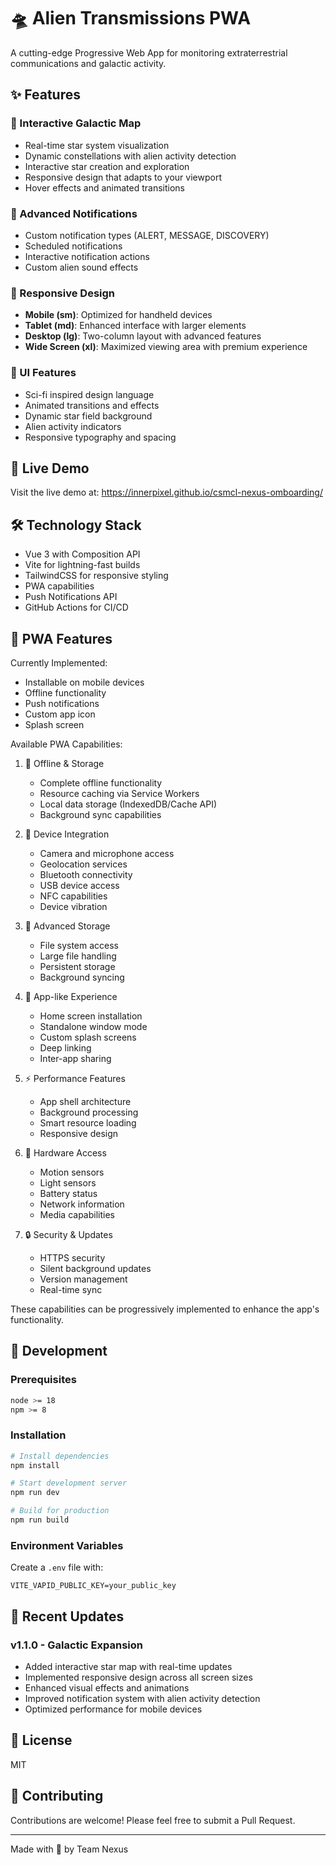 # 🛸 Alien Transmissions PWA

A cutting-edge Progressive Web App for monitoring extraterrestrial communications and galactic activity.

## ✨ Features

### 🌌 Interactive Galactic Map
- Real-time star system visualization
- Dynamic constellations with alien activity detection
- Interactive star creation and exploration
- Responsive design that adapts to your viewport
- Hover effects and animated transitions

### 🔔 Advanced Notifications
- Custom notification types (ALERT, MESSAGE, DISCOVERY)
- Scheduled notifications
- Interactive notification actions
- Custom alien sound effects

### 💫 Responsive Design
- **Mobile (sm)**: Optimized for handheld devices
- **Tablet (md)**: Enhanced interface with larger elements
- **Desktop (lg)**: Two-column layout with advanced features
- **Wide Screen (xl)**: Maximized viewing area with premium experience

### 🎨 UI Features
- Sci-fi inspired design language
- Animated transitions and effects
- Dynamic star field background
- Alien activity indicators
- Responsive typography and spacing

## 🚀 Live Demo
Visit the live demo at: https://innerpixel.github.io/csmcl-nexus-omboarding/

## 🛠️ Technology Stack
- Vue 3 with Composition API
- Vite for lightning-fast builds
- TailwindCSS for responsive styling
- PWA capabilities
- Push Notifications API
- GitHub Actions for CI/CD

## 📱 PWA Features
Currently Implemented:
- Installable on mobile devices
- Offline functionality
- Push notifications
- Custom app icon
- Splash screen

Available PWA Capabilities:
1. 🔄 Offline & Storage
   - Complete offline functionality
   - Resource caching via Service Workers
   - Local data storage (IndexedDB/Cache API)
   - Background sync capabilities

2. 📱 Device Integration
   - Camera and microphone access
   - Geolocation services
   - Bluetooth connectivity
   - USB device access
   - NFC capabilities
   - Device vibration

3. 💾 Advanced Storage
   - File system access
   - Large file handling
   - Persistent storage
   - Background syncing

4. 🎯 App-like Experience
   - Home screen installation
   - Standalone window mode
   - Custom splash screens
   - Deep linking
   - Inter-app sharing

5. ⚡ Performance Features
   - App shell architecture
   - Background processing
   - Smart resource loading
   - Responsive design

6. 🔌 Hardware Access
   - Motion sensors
   - Light sensors
   - Battery status
   - Network information
   - Media capabilities

7. 🔒 Security & Updates
   - HTTPS security
   - Silent background updates
   - Version management
   - Real-time sync

These capabilities can be progressively implemented to enhance the app's functionality.

## 🔧 Development

### Prerequisites
```bash
node >= 18
npm >= 8
```

### Installation
```bash
# Install dependencies
npm install

# Start development server
npm run dev

# Build for production
npm run build
```

### Environment Variables
Create a `.env` file with:
```
VITE_VAPID_PUBLIC_KEY=your_public_key
```

## 🌟 Recent Updates

### v1.1.0 - Galactic Expansion
- Added interactive star map with real-time updates
- Implemented responsive design across all screen sizes
- Enhanced visual effects and animations
- Improved notification system with alien activity detection
- Optimized performance for mobile devices

## 📜 License
MIT

## 🤝 Contributing
Contributions are welcome! Please feel free to submit a Pull Request.

---
Made with 💫 by Team Nexus
